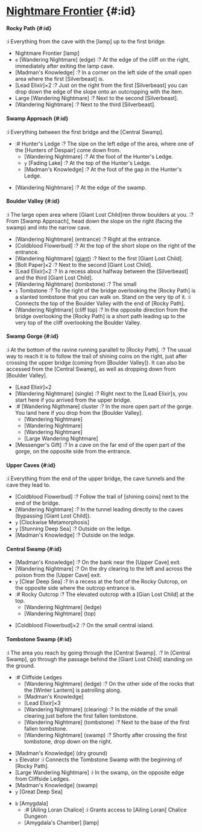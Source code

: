 # [Nightmare Frontier](@) {#:id}

#### Rocky Path {#:id}
:i Everything from the cave with the [lamp] up to the first bridge.
- Nightmare Frontier [lamp]
- `e` [Wandering Nightmare] (edge)
  :? At the edge of the cliff on the right, immediately after exiting the lamp cave.
- [Madman's Knowledge]
  :? In a corner on the left side of the small open area where the first [Silverbeast] is.
- [Lead Elixir]×2
  :? Just on the right from the first [Silverbeast] you can drop down the edge of the slope onto an outcropping with the item.
- Large [Wandering Nightmare]
  :? Next to the second [Silverbeast].
- [Wandering Nightmare]
  :? Next to the third [Silverbeast].

#### Swamp Approach {#:id}
:i Everything between the first bridge and the [Central Swamp].
- :# Hunter's Ledge
  :? The slpe on the left edge of the area, where one of the [Hunters of Despair] come down from.
  - [Wandering Nightmare]
    :? At the foot of the Hunter's Ledge.
  - `y` [Fading Lake]
    :? At the top of the Hunter's Ledge.
  - [Madman's Knowledge]
    :? At the foot of the gap in the Hunter's Ledge.
+ [Wandering Nightmare]
  :? At the edge of the swamp.

#### Boulder Valley {#:id}
:i The large open area where [Giant Lost Child]ren throw boulders at you.
:? From [Swamp Approach], head down the slope on the right (facing the swamp) and into the narrow cave.
- [Wandering Nightmare] (entrance)
  :? Right at the entrance.
- [Coldblood Flowerbud]
  :? At the top of the short slope on the right of the entrance.
- [Wandering Nightmare] ([giant](Giant_Lost_Child))
  :? Next to the first [Giant Lost Child].
- [Bolt Paper]×2
  :? Next to the second [Giant Lost Child].
- [Lead Elixir]×2
  :? In a recess about halfway between the [Silverbeast] and the third [Giant Lost Child].
- [Wandering Nightmare] (tombstone)
  :? The small 
- `s` Tombstone
  :? To the right of the bridge overlooking the [Rocky Path] is a slanted tombstone that you can walk on. Stand on the very tip of it.
  :i Connects the top of the Boulder Valley with the end of [Rocky Path].
- [Wandering Nightmare] (cliff top)
  :? In the opposite direction from the bridge overlooking the [Rocky Path] is a short path leading up to the very top of the cliff overlooking the Boulder Valley.
  
#### Swamp Gorge {#:id}
:i At the bottom of the ravine running parallell to [Rocky Path].
:? The usual way to reach it is to follow the trail of shining coins on the right, just after crossing the upper bridge (coming from [Boulder Valley]). It can also be accessed from the [Central Swamp], as well as dropping down from [Boulder Valley].
- [Lead Elixir]×2
- [Wandering Nightmare] (single)
  :? Right next to the [Lead Elixir]s, you start here if you arrived from the upper bridge.
- :# [Wandering Nigthmare] cluster
  :? In the more open part of the gorge. You land here if you drop from the [Boulder Valley].
  - [Wandering Nightmare]
  - [Wandering Nightmare]
  - [Wandering Nightmare]
  - [Large Wandering Nightmare]
- [Messenger's Gift]
  :? In a cave on the far end of the open part of the gorge, on the opposite side from the entrance.

#### Upper Caves {#:id}
:i Everything from the end of the upper bridge, the cave tunnels and the cave they lead to.
- [Coldblood Flowerbud]
  :? Follow the trail of [shining coins] next to the end of the bridge.
- [Wandering Nightmare]
  :? In the tunnel leading directly to the caves (bypassing [Giant Lost Child]).
- `y` [Clockwise Metamorphosis]
- `y` [Stunning Deep Sea]
  :? Outside on the ledge.
- [Madman's Knowledge]
  :? Outside on the ledge.

#### Central Swamp {#:id}
- [Madman's Knowledge]
  :? On the bank near the [Upper Cave] exit.
- [Wandering Nightmare]
  :? On the dry clearing to the left and across the poison from the [Upper Cave] exit.
- `y` [Clear Deep Sea]
  :? In a recess at the foot of the Rocky Outcrop, on the opposite side where the outcrop entrance is.
- :# Rocky Outcrop
  :? The elevated outcrop with a [Gian Lost Child] at the top.
  - [Wandering Nightmare] (ledge)
  - [Wandering Nightmare] (top)
+ [Coldblood Flowerbud]×2
  :? On the small central island.

#### Tombstone Swamp {#:id}
:i The area you reach by going through the [Central Swamp].
:? In [Central Swamp], go through the passage behind the [Giant Lost Child] standing on the ground.
+ :# Cliffside Ledges
  - [Wandering Nightmare] (ledge)
    :? On the other side of the rocks that the [Winter Lantern] is patrolling along.
  - [Madman's Knowledge]
  - [Lead Elixir]×3
  - [Wandering Nightmare] (clearing)
    :? In the middle of the small clearing just before the first fallen tombstone.
  - [Wandering Nightmare] (tombstone)
    :? Next to the base of the first fallen tombstone.
  - [Wandering Nightmare] (swamp)
    :? Shortly after crossing the first tombstone, drop down on the right.
- [Madman's Knowledge] (dry ground)
- `s` Elevator
  :i Connects the Tombstone Swamp with the beginning of [Rocky Path].
- [Large Wandering Nightmare]
  :i In the swamp, on the opposite edge from Cliffside Ledges.
- [Madman's Knowledge] (swamp)
- `y` [Great Deep Sea]
+ `b` [Amygdala]
  - :# [Ailing Loran Chalice]
    :i Grants access to [Ailing Loran] Chalice Dungeon
  - [Amygdala's Chamber] [lamp]